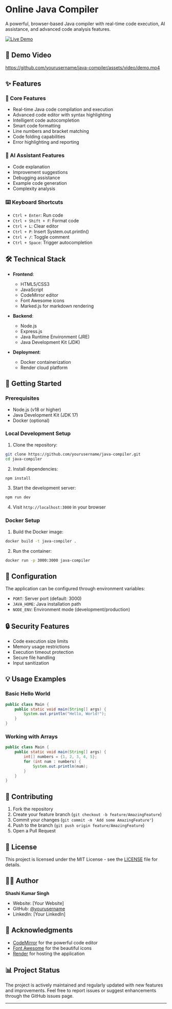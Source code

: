 # Online Java Compiler

A powerful, browser-based Java compiler with real-time code execution, AI assistance, and advanced code analysis features.

[![Live Demo](https://img.shields.io/badge/Live%20Demo-Visit%20Site-blue)](https://online-java-compiler-s2jv.onrender.com/)

## 🎥 Demo Video

https://github.com/yourusername/java-compiler/assets/video/demo.mp4

## ✨ Features

### 🚀 Core Features
- Real-time Java code compilation and execution
- Advanced code editor with syntax highlighting
- Intelligent code autocompletion
- Smart code formatting
- Line numbers and bracket matching
- Code folding capabilities
- Error highlighting and reporting

### 🤖 AI Assistant Features
- Code explanation
- Improvement suggestions
- Debugging assistance
- Example code generation
- Complexity analysis

### ⌨️ Keyboard Shortcuts
- `Ctrl + Enter`: Run code
- `Ctrl + Shift + F`: Format code
- `Ctrl + L`: Clear editor
- `Ctrl + P`: Insert System.out.println()
- `Ctrl + /`: Toggle comment
- `Ctrl + Space`: Trigger autocompletion

## 🛠️ Technical Stack

- **Frontend**:
  - HTML5/CSS3
  - JavaScript
  - CodeMirror editor
  - Font Awesome icons
  - Marked.js for markdown rendering

- **Backend**:
  - Node.js
  - Express.js
  - Java Runtime Environment (JRE)
  - Java Development Kit (JDK)

- **Deployment**:
  - Docker containerization
  - Render cloud platform

## 🚀 Getting Started

### Prerequisites
- Node.js (v18 or higher)
- Java Development Kit (JDK 17)
- Docker (optional)

### Local Development Setup

1. Clone the repository:
```bash
git clone https://github.com/yourusername/java-compiler.git
cd java-compiler
```

2. Install dependencies:
```bash
npm install
```

3. Start the development server:
```bash
npm run dev
```

4. Visit `http://localhost:3000` in your browser

### Docker Setup

1. Build the Docker image:
```bash
docker build -t java-compiler .
```

2. Run the container:
```bash
docker run -p 3000:3000 java-compiler
```

## 🔧 Configuration

The application can be configured through environment variables:

- `PORT`: Server port (default: 3000)
- `JAVA_HOME`: Java installation path
- `NODE_ENV`: Environment mode (development/production)

## 🔒 Security Features

- Code execution size limits
- Memory usage restrictions
- Execution timeout protection
- Secure file handling
- Input sanitization

## 💡 Usage Examples

### Basic Hello World
```java
public class Main {
    public static void main(String[] args) {
        System.out.println("Hello, World!");
    }
}
```

### Working with Arrays
```java
public class Main {
    public static void main(String[] args) {
        int[] numbers = {1, 2, 3, 4, 5};
        for (int num : numbers) {
            System.out.println(num);
        }
    }
}
```

## 🤝 Contributing

1. Fork the repository
2. Create your feature branch (`git checkout -b feature/AmazingFeature`)
3. Commit your changes (`git commit -m 'Add some AmazingFeature'`)
4. Push to the branch (`git push origin feature/AmazingFeature`)
5. Open a Pull Request

## 📝 License

This project is licensed under the MIT License - see the [LICENSE](LICENSE) file for details.

## 👨‍💻 Author

**Shashi Kumar Singh**
- Website: [Your Website]
- GitHub: [@yourusername](https://github.com/yourusername)
- LinkedIn: [Your LinkedIn]

## 🙏 Acknowledgments

- [CodeMirror](https://codemirror.net/) for the powerful code editor
- [Font Awesome](https://fontawesome.com/) for the beautiful icons
- [Render](https://render.com/) for hosting the application

## 📊 Project Status

The project is actively maintained and regularly updated with new features and improvements. Feel free to report issues or suggest enhancements through the GitHub issues page.

---
